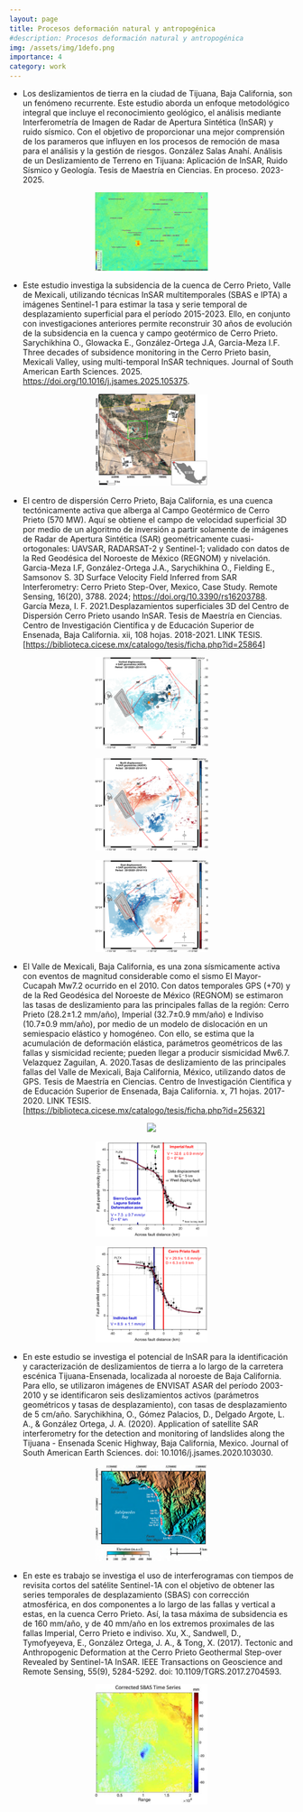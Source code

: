 ```yaml
---
layout: page
title: Procesos deformación natural y antropogénica
#description: Procesos deformación natural y antropogénica
img: /assets/img/1defo.png
importance: 4
category: work
---
```


- Los deslizamientos de tierra en la ciudad de Tijuana, Baja California, son un fenómeno recurrente. Este estudio aborda un enfoque metodológico integral que incluye el reconocimiento geológico, el análisis mediante Interferometría de Imagen de Radar de Apertura Sintética (InSAR) y ruido sísmico. Con el objetivo de proporcionar una mejor comprensión de los parameros que influyen en los procesos de remoción de masa para el análisis y la gestión de riesgos. González Salas Anahí. Análisis de un Deslizamiento de Terreno en Tijuana: Aplicación de InSAR, Ruido Sísmico y Geología. Tesis de Maestría en Ciencias. En proceso. 2023-2025.

<p align="center">
  <img src="/assets/img/2defo.png" width="200">
</p>

- Este estudio investiga la subsidencia de la cuenca de Cerro Prieto, Valle de Mexicali, utilizando técnicas InSAR multitemporales (SBAS e IPTA) a imágenes Sentinel-1 para estimar la tasa y serie temporal de desplazamiento superficial para el período 2015-2023. Ello, en conjunto con investigaciones anteriores permite reconstruir 30 años de evolución de la subsidencia en la cuenca y campo geotérmico de Cerro Prieto. Sarychikhina O., Glowacka E., González-Ortega J.A, Garcia-Meza I.F. Three decades of subsidence monitoring in the Cerro Prieto basin, Mexicali Valley, using multi-temporal InSAR techniques. Journal of South American Earth Sciences. 2025. https://doi.org/10.1016/j.jsames.2025.105375.

<p align="center">
  <img src="/assets/img/3defo.png " width="200">
</p>

- El centro de dispersión Cerro Prieto, Baja California, es una cuenca tectónicamente activa que alberga al Campo Geotérmico de Cerro Prieto (570 MW). Aquí se obtiene el campo de velocidad superficial 3D por medio de un algoritmo de inversión a partir solamente de imágenes de Radar de Apertura Sintética (SAR) geométricamente cuasi-ortogonales: UAVSAR, RADARSAT-2 y Sentinel-1; validado con datos de la Red Geodésica del Noroeste de México (REGNOM) y nivelación. Garcia-Meza I.F, González-Ortega J.A., Sarychikhina O., Fielding E., Samsonov S. 3D Surface Velocity Field Inferred from SAR Interferometry: Cerro Prieto Step-Over, Mexico, Case Study. Remote Sensing, 16(20), 3788. 2024; https://doi.org/10.3390/rs16203788. García Meza, I. F. 2021.Desplazamientos superficiales 3D del Centro de Dispersión Cerro Prieto usando InSAR. Tesis de Maestría en Ciencias. Centro de Investigación Científica y de Educación Superior de Ensenada, Baja California. xii, 108 hojas. 2018-2021. LINK TESIS. [https://biblioteca.cicese.mx/catalogo/tesis/ficha.php?id=25864]

<p align="center">
  <img src="/assets/img/4adefo.png" width="200">
</p>

<p align="center">
  <img src="/assets/img/4bdefo.png" width="200">
</p>

<p align="center">
  <img src="/assets/img/4cdefo.png" width="200">
</p>

- El Valle de Mexicali, Baja California, es una zona sísmicamente activa con eventos de magnitud considerable como el sismo El Mayor-Cucapah Mw7.2 ocurrido en el 2010. Con datos temporales GPS (+70) y de la Red Geodésica del Noroeste de México (REGNOM) se estimaron las tasas de deslizamiento para las principales fallas de la región: Cerro Prieto (28.2±1.2 mm/año), Imperial (32.7±0.9 mm/año) e Indiviso (10.7±0.9 mm/año), por medio de un modelo de dislocación en un semiespacio elástico y homogéneo. Con ello, se estima que la acumulación de deformación elástica, parámetros geométricos de las fallas y sismicidad reciente; pueden llegar a producir sismicidad Mw6.7. Velazquez Zaguilan, A. 2020.Tasas de deslizamiento de las principales fallas del Valle de Mexicali, Baja California, México, utilizando datos de GPS. Tesis de Maestría en Ciencias. Centro de Investigación Científica y de Educación Superior de Ensenada, Baja California. x, 71 hojas. 2017-2020. LINK TESIS. [https://biblioteca.cicese.mx/catalogo/tesis/ficha.php?id=25632]

<p align="center">
  <img src="/assets/img/5adefo.png" width="200">
</p>

<p align="center">
  <img src="/assets/img/5bdefo.png" width="200">
</p>

<p align="center">
  <img src="/assets/img/5cdefo.png" width="200">
</p>

- En este estudio se investiga el potencial de InSAR para la identificación y caracterización de deslizamientos de tierra a lo largo de la carretera escénica Tijuana-Ensenada, localizada al noroeste de Baja California. Para ello, se utilizaron imágenes de ENVISAT ASAR del período 2003-2010 y se identificaron seis deslizamientos activos (parámetros geométricos y tasas de desplazamiento), con tasas de desplazamiento de 5 cm/año. Sarychikhina, O., Gómez Palacios, D., Delgado Argote, L. A., & González Ortega, J. A. (2020). Application of satellite SAR interferometry for the detection and monitoring of landslides along the Tijuana - Ensenada Scenic Highway, Baja California, Mexico. Journal of South American Earth Sciences. doi: 10.1016/j.jsames.2020.103030. 

<p align="center">
  <img src="/assets/img/6defo.png" width="200">
</p>

- En este es trabajo se investiga el uso de interferogramas con tiempos de revisita cortos del satélite Sentinel-1A con el objetivo de obtener las series temporales de desplazamiento (SBAS) con corrección atmosférica, en dos componentes a lo largo de las fallas y vertical a estas, en la cuenca Cerro Prieto. Así, la tasa máxima de subsidencia es de 160 mm/año, y de 40 mm/año en los extremos proximales de las fallas Imperial, Cerro Prieto e indiviso. Xu, X., Sandwell, D., Tymofyeyeva, E., González Ortega, J. A., & Tong, X. (2017). Tectonic and Anthropogenic Deformation at the Cerro Prieto Geothermal Step-over Revealed by Sentinel-1A InSAR. IEEE Transactions on Geoscience and Remote Sensing, 55(9), 5284-5292. doi: 10.1109/TGRS.2017.2704593.


<p align="center">
  <img src="/assets/img/7defo.png" width="200">
</p>


